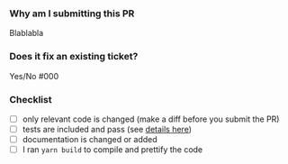 ### Why am I submitting this PR

Blablabla

### Does it fix an existing ticket?

Yes/No #000

### Checklist

- [ ] only relevant code is changed (make a diff before you submit the PR)
- [ ] tests are included and pass (see [details here](https://github.com/i18next/i18next-parser/blob/master/docs/development.md#tests))
- [ ] documentation is changed or added
- [ ] I ran `yarn build` to compile and prettify the code
